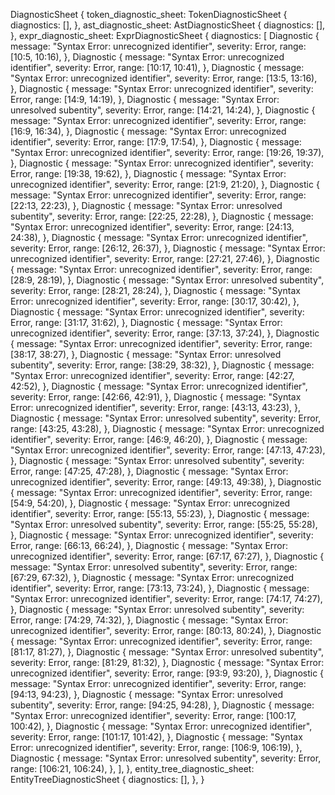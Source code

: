 DiagnosticSheet {
    token_diagnostic_sheet: TokenDiagnosticSheet {
        diagnostics: [],
    },
    ast_diagnostic_sheet: AstDiagnosticSheet {
        diagnostics: [],
    },
    expr_diagnostic_sheet: ExprDiagnosticSheet {
        diagnostics: [
            Diagnostic {
                message: "Syntax Error: unrecognized identifier",
                severity: Error,
                range: [10:5, 10:16),
            },
            Diagnostic {
                message: "Syntax Error: unrecognized identifier",
                severity: Error,
                range: [10:17, 10:41),
            },
            Diagnostic {
                message: "Syntax Error: unrecognized identifier",
                severity: Error,
                range: [13:5, 13:16),
            },
            Diagnostic {
                message: "Syntax Error: unrecognized identifier",
                severity: Error,
                range: [14:9, 14:19),
            },
            Diagnostic {
                message: "Syntax Error: unresolved subentity",
                severity: Error,
                range: [14:21, 14:24),
            },
            Diagnostic {
                message: "Syntax Error: unrecognized identifier",
                severity: Error,
                range: [16:9, 16:34),
            },
            Diagnostic {
                message: "Syntax Error: unrecognized identifier",
                severity: Error,
                range: [17:9, 17:54),
            },
            Diagnostic {
                message: "Syntax Error: unrecognized identifier",
                severity: Error,
                range: [19:26, 19:37),
            },
            Diagnostic {
                message: "Syntax Error: unrecognized identifier",
                severity: Error,
                range: [19:38, 19:62),
            },
            Diagnostic {
                message: "Syntax Error: unrecognized identifier",
                severity: Error,
                range: [21:9, 21:20),
            },
            Diagnostic {
                message: "Syntax Error: unrecognized identifier",
                severity: Error,
                range: [22:13, 22:23),
            },
            Diagnostic {
                message: "Syntax Error: unresolved subentity",
                severity: Error,
                range: [22:25, 22:28),
            },
            Diagnostic {
                message: "Syntax Error: unrecognized identifier",
                severity: Error,
                range: [24:13, 24:38),
            },
            Diagnostic {
                message: "Syntax Error: unrecognized identifier",
                severity: Error,
                range: [26:12, 26:37),
            },
            Diagnostic {
                message: "Syntax Error: unrecognized identifier",
                severity: Error,
                range: [27:21, 27:46),
            },
            Diagnostic {
                message: "Syntax Error: unrecognized identifier",
                severity: Error,
                range: [28:9, 28:19),
            },
            Diagnostic {
                message: "Syntax Error: unresolved subentity",
                severity: Error,
                range: [28:21, 28:24),
            },
            Diagnostic {
                message: "Syntax Error: unrecognized identifier",
                severity: Error,
                range: [30:17, 30:42),
            },
            Diagnostic {
                message: "Syntax Error: unrecognized identifier",
                severity: Error,
                range: [31:17, 31:62),
            },
            Diagnostic {
                message: "Syntax Error: unrecognized identifier",
                severity: Error,
                range: [37:13, 37:24),
            },
            Diagnostic {
                message: "Syntax Error: unrecognized identifier",
                severity: Error,
                range: [38:17, 38:27),
            },
            Diagnostic {
                message: "Syntax Error: unresolved subentity",
                severity: Error,
                range: [38:29, 38:32),
            },
            Diagnostic {
                message: "Syntax Error: unrecognized identifier",
                severity: Error,
                range: [42:27, 42:52),
            },
            Diagnostic {
                message: "Syntax Error: unrecognized identifier",
                severity: Error,
                range: [42:66, 42:91),
            },
            Diagnostic {
                message: "Syntax Error: unrecognized identifier",
                severity: Error,
                range: [43:13, 43:23),
            },
            Diagnostic {
                message: "Syntax Error: unresolved subentity",
                severity: Error,
                range: [43:25, 43:28),
            },
            Diagnostic {
                message: "Syntax Error: unrecognized identifier",
                severity: Error,
                range: [46:9, 46:20),
            },
            Diagnostic {
                message: "Syntax Error: unrecognized identifier",
                severity: Error,
                range: [47:13, 47:23),
            },
            Diagnostic {
                message: "Syntax Error: unresolved subentity",
                severity: Error,
                range: [47:25, 47:28),
            },
            Diagnostic {
                message: "Syntax Error: unrecognized identifier",
                severity: Error,
                range: [49:13, 49:38),
            },
            Diagnostic {
                message: "Syntax Error: unrecognized identifier",
                severity: Error,
                range: [54:9, 54:20),
            },
            Diagnostic {
                message: "Syntax Error: unrecognized identifier",
                severity: Error,
                range: [55:13, 55:23),
            },
            Diagnostic {
                message: "Syntax Error: unresolved subentity",
                severity: Error,
                range: [55:25, 55:28),
            },
            Diagnostic {
                message: "Syntax Error: unrecognized identifier",
                severity: Error,
                range: [66:13, 66:24),
            },
            Diagnostic {
                message: "Syntax Error: unrecognized identifier",
                severity: Error,
                range: [67:17, 67:27),
            },
            Diagnostic {
                message: "Syntax Error: unresolved subentity",
                severity: Error,
                range: [67:29, 67:32),
            },
            Diagnostic {
                message: "Syntax Error: unrecognized identifier",
                severity: Error,
                range: [73:13, 73:24),
            },
            Diagnostic {
                message: "Syntax Error: unrecognized identifier",
                severity: Error,
                range: [74:17, 74:27),
            },
            Diagnostic {
                message: "Syntax Error: unresolved subentity",
                severity: Error,
                range: [74:29, 74:32),
            },
            Diagnostic {
                message: "Syntax Error: unrecognized identifier",
                severity: Error,
                range: [80:13, 80:24),
            },
            Diagnostic {
                message: "Syntax Error: unrecognized identifier",
                severity: Error,
                range: [81:17, 81:27),
            },
            Diagnostic {
                message: "Syntax Error: unresolved subentity",
                severity: Error,
                range: [81:29, 81:32),
            },
            Diagnostic {
                message: "Syntax Error: unrecognized identifier",
                severity: Error,
                range: [93:9, 93:20),
            },
            Diagnostic {
                message: "Syntax Error: unrecognized identifier",
                severity: Error,
                range: [94:13, 94:23),
            },
            Diagnostic {
                message: "Syntax Error: unresolved subentity",
                severity: Error,
                range: [94:25, 94:28),
            },
            Diagnostic {
                message: "Syntax Error: unrecognized identifier",
                severity: Error,
                range: [100:17, 100:42),
            },
            Diagnostic {
                message: "Syntax Error: unrecognized identifier",
                severity: Error,
                range: [101:17, 101:42),
            },
            Diagnostic {
                message: "Syntax Error: unrecognized identifier",
                severity: Error,
                range: [106:9, 106:19),
            },
            Diagnostic {
                message: "Syntax Error: unresolved subentity",
                severity: Error,
                range: [106:21, 106:24),
            },
        ],
    },
    entity_tree_diagnostic_sheet: EntityTreeDiagnosticSheet {
        diagnostics: [],
    },
}